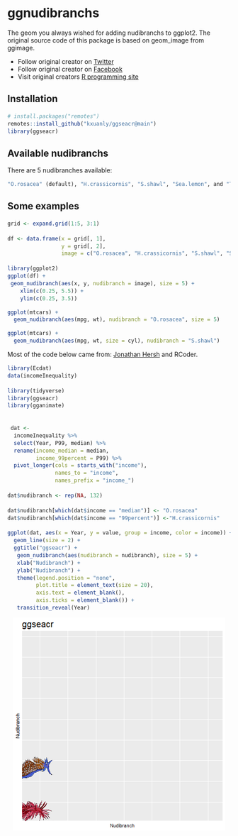 # ggnudibranchs
The geom you always wished for adding nudibranchs to ggplot2.
The original source code of this package is based on geom_image from ggimage.



+ Follow original creator on [Twitter](https://twitter.com/RCoderWeb)
+ Follow original creator on [Facebook](https://www.facebook.com/RCODERweb)
+ Visit original creators [R programming site](https://r-coder.com/)

## Installation
```r
# install.packages("remotes")
remotes::install_github("kxuanly/ggseacr@main")
library(ggseacr)
```


## Available nudibranchs

There are 5 nudibranches available:

```r
"O.rosacea" (default), "H.crassicornis", "S.shawl", "Sea.lemon", and "T.catalinae".
```

## Some examples

```r
grid <- expand.grid(1:5, 3:1)

df <- data.frame(x = grid[, 1],
                 y = grid[, 2],
                 image = c("O.rosacea", "H.crassicornis", "S.shawl", "Sea.lemon", "T.catalinae"))
                           
library(ggplot2)
ggplot(df) +
 geom_nudibranch(aes(x, y, nudibranch = image), size = 5) +
    xlim(c(0.25, 5.5)) + 
    ylim(c(0.25, 3.5))
```


```r
ggplot(mtcars) +
  geom_nudibranch(aes(mpg, wt), nudibranch = "O.rosacea", size = 5)
```

```r
ggplot(mtcars) +
  geom_nudibranch(aes(mpg, wt, size = cyl), nudibranch = "S.shawl")
```

Most of the code below came from: [Jonathan Hersh](https://twitter.com/DogmaticPrior) and RCoder.

```r
library(Ecdat)
data(incomeInequality)

library(tidyverse)
library(ggseacr)
library(gganimate)


 dat <-
  incomeInequality %>%
  select(Year, P99, median) %>%
  rename(income_median = median,
         income_99percent = P99) %>%
  pivot_longer(cols = starts_with("income"),
               names_to = "income",
               names_prefix = "income_")

dat$nudibranch <- rep(NA, 132)

dat$nudibranch[which(dat$income == "median")] <- "O.rosacea"
dat$nudibranch[which(dat$income == "99percent")] <-"H.crassicornis"

ggplot(dat, aes(x = Year, y = value, group = income, color = income)) +
  geom_line(size = 2) +
  ggtitle("ggseacr") +
   geom_nudibranch(aes(nudibranch = nudibranch), size = 5) +
   xlab("Nudibranch") +
   ylab("Nudibranch") +
   theme(legend.position = "none",
         plot.title = element_text(size = 20),
         axis.text = element_blank(),
         axis.ticks = element_blank()) +
   transition_reveal(Year)

```

<p align="center">
 <img src="https://raw.githubusercontent.com/kxuanly/ggseacr/main/exampleimg/ggseacr-animated-example.gif">
</p>


